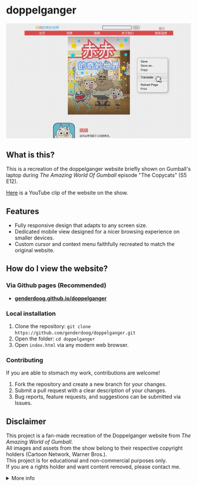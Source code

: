 # doppelganger 

![Website Screenshot](./assets/readme.md/screenshot1.png)

## What is this?
This is a recreation of the doppelganger website briefly shown on Gumball's laptop during *The Amazing World Of Gumball* episode "The Copycats" (S5 E12).

[Here](https://www.youtube.com/watch?v=uLxBYzEjeZA&t=13s) is a YouTube clip of the website on the show. 

## Features
- Fully responsive design that adapts to any screen size.
- Dedicated mobile view designed for a nicer browsing experience on smaller devices.
- Custom cursor and context menu faithfully recreated to match the original website.

## How do I view the website?

### Via Github pages (Recommended)
- **[genderdoog.github.io/doppelganger](https://genderdoog.github.io/doppelganger/)**

### Local installation
1. Clone the repository: `git clone https://github.com/genderdoog/doppelganger.git` 
2. Open the folder: `cd doppelganger`
3. Open `index.html` via any modern web browser.

### Contributing

If you are able to stomach my work, contributions are welcome!

1. Fork the repository and create a new branch for your changes.
2. Submit a pull request with a clear description of your changes.
3. Bug reports, feature requests, and suggestions can be submitted via Issues.

## Disclaimer  
This project is a fan-made recreation of the Doppelganger website from *The Amazing World of Gumball*.  
All images and assets from the show belong to their respective copyright holders (Cartoon Network, Warner Bros.).  
This project is for educational and non-commercial purposes only.  
If you are a rights holder and want content removed, please contact me.

<details>
  <summary>More info</summary>

  ## Why did you make this?
  For fun.

  This project also serves as a way for me to learn Git and practise my web development skills.

  ## To do / Future Plans
  - [ ] Improve accuracy of font and colours to match original source material.
  - [ ] Fix known issues listed on Github.
  
  ## Credits
  - The talent behind *The Amazing World Of Gumball* for the inspiration, assets and TV series. 
  - genderdoog for the website (HTML and CSS).
  - GPT-4o for generating all the JavaScript code, and helping out with the HTML and CSS.

  ## Programs used during development
  - [GIMP](https://www.gimp.org/)
  - [Google Translate](https://translate.google.com/)
  - [Notepad++](https://notepad-plus-plus.org/)
  - [Brave Browser](https://brave.com/)
  - Git/Github
</details>